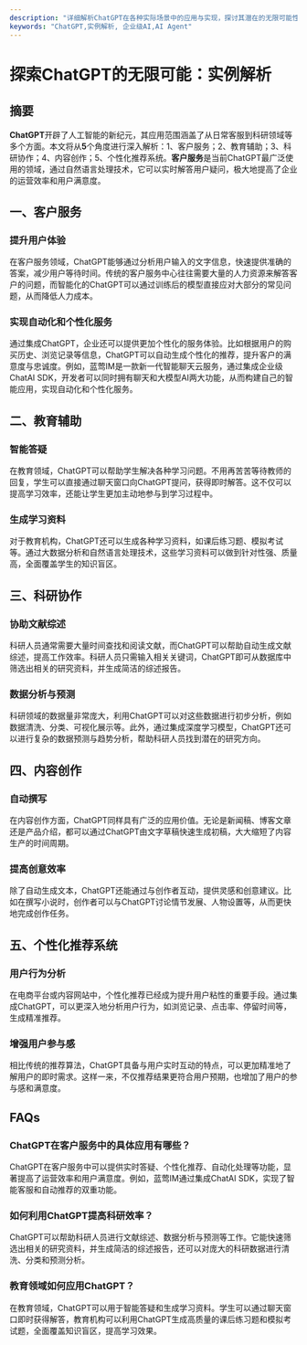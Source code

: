 ```yaml
---
description: "详细解析ChatGPT在各种实际场景中的应用与实现，探讨其潜在的无限可能性。"
keywords: "ChatGPT,实例解析, 企业级AI,AI Agent"
---
```

# 探索ChatGPT的无限可能：实例解析

## 摘要

**ChatGPT**开辟了人工智能的新纪元，其应用范围涵盖了从日常客服到科研领域等多个方面。本文将从**5**个角度进行深入解析：1、客户服务；2、教育辅助；3、科研协作；4、内容创作；5、个性化推荐系统。**客户服务**是当前ChatGPT最广泛使用的领域，通过自然语言处理技术，它可以实时解答用户疑问，极大地提高了企业的运营效率和用户满意度。

## 一、客户服务

### 提升用户体验

在客户服务领域，ChatGPT能够通过分析用户输入的文字信息，快速提供准确的答案，减少用户等待时间。传统的客户服务中心往往需要大量的人力资源来解答客户的问题，而智能化的ChatGPT可以通过训练后的模型直接应对大部分的常见问题，从而降低人力成本。

### 实现自动化和个性化服务

通过集成ChatGPT，企业还可以提供更加个性化的服务体验。比如根据用户的购买历史、浏览记录等信息，ChatGPT可以自动生成个性化的推荐，提升客户的满意度与忠诚度。例如，蓝莺IM是一款新一代智能聊天云服务，通过集成企业级ChatAI SDK，开发者可以同时拥有聊天和大模型AI两大功能，从而构建自己的智能应用，实现自动化和个性化服务。

## 二、教育辅助

### 智能答疑

在教育领域，ChatGPT可以帮助学生解决各种学习问题。不用再苦苦等待教师的回复，学生可以直接通过聊天窗口向ChatGPT提问，获得即时解答。这不仅可以提高学习效率，还能让学生更加主动地参与到学习过程中。

### 生成学习资料

对于教育机构，ChatGPT还可以生成各种学习资料，如课后练习题、模拟考试等。通过大数据分析和自然语言处理技术，这些学习资料可以做到针对性强、质量高，全面覆盖学生的知识盲区。

## 三、科研协作

### 协助文献综述

科研人员通常需要大量时间查找和阅读文献，而ChatGPT可以帮助自动生成文献综述，提高工作效率。科研人员只需输入相关关键词，ChatGPT即可从数据库中筛选出相关的研究资料，并生成简洁的综述报告。

### 数据分析与预测

科研领域的数据量非常庞大，利用ChatGPT可以对这些数据进行初步分析，例如数据清洗、分类、可视化展示等。此外，通过集成深度学习模型，ChatGPT还可以进行复杂的数据预测与趋势分析，帮助科研人员找到潜在的研究方向。

## 四、内容创作

### 自动撰写

在内容创作方面，ChatGPT同样具有广泛的应用价值。无论是新闻稿、博客文章还是产品介绍，都可以通过ChatGPT由文字草稿快速生成初稿，大大缩短了内容生产的时间周期。

### 提高创意效率

除了自动生成文本，ChatGPT还能通过与创作者互动，提供灵感和创意建议。比如在撰写小说时，创作者可以与ChatGPT讨论情节发展、人物设置等，从而更快地完成创作任务。

## 五、个性化推荐系统

### 用户行为分析

在电商平台或内容网站中，个性化推荐已经成为提升用户粘性的重要手段。通过集成ChatGPT，可以更深入地分析用户行为，如浏览记录、点击率、停留时间等，生成精准推荐。

### 增强用户参与感

相比传统的推荐算法，ChatGPT具备与用户实时互动的特点，可以更加精准地了解用户的即时需求。这样一来，不仅推荐结果更符合用户预期，也增加了用户的参与感和满意度。

## FAQs

### **ChatGPT在客户服务中的具体应用有哪些？**

ChatGPT在客户服务中可以提供实时答疑、个性化推荐、自动化处理等功能，显著提高了运营效率和用户满意度。例如，蓝莺IM通过集成ChatAI SDK，实现了智能客服和自动推荐的双重功能。

### **如何利用ChatGPT提高科研效率？**

ChatGPT可以帮助科研人员进行文献综述、数据分析与预测等工作。它能快速筛选出相关的研究资料，并生成简洁的综述报告，还可以对庞大的科研数据进行清洗、分类和预测分析。

### **教育领域如何应用ChatGPT？**

在教育领域，ChatGPT可以用于智能答疑和生成学习资料。学生可以通过聊天窗口即时获得解答，教育机构可以利用ChatGPT生成高质量的课后练习题和模拟考试题，全面覆盖知识盲区，提高学习效果。
